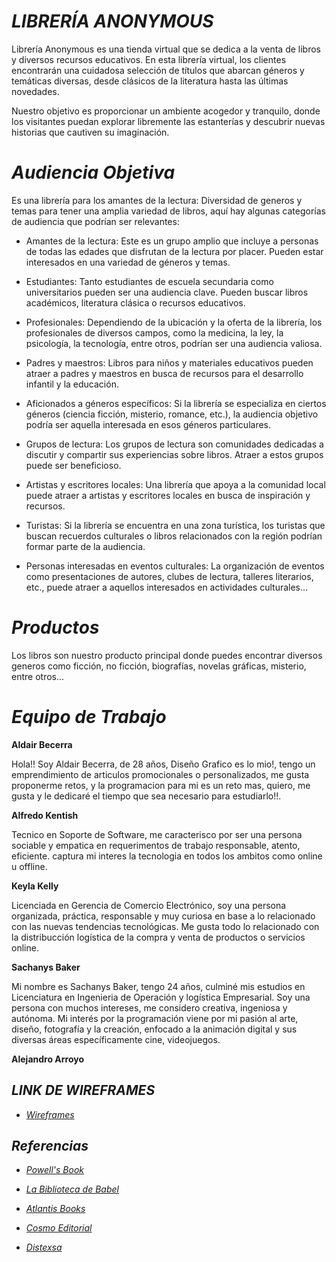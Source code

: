 # _LIBRERÍA ANONYMOUS_

Librería Anonymous es una tienda virtual que se dedica a la venta de libros y diversos recursos educativos. En esta librería virtual, los clientes encontrarán una cuidadosa selección de títulos que abarcan géneros y temáticas diversas, desde clásicos de la literatura hasta las últimas novedades. 

Nuestro objetivo es proporcionar un ambiente acogedor y tranquilo, donde los visitantes puedan explorar libremente las estanterías y descubrir nuevas historias que cautiven su imaginación.


# _Audiencia Objetiva_
Es una librería para los amantes de la lectura:
Diversidad de generos y temas para tener una amplia variedad de libros, aquí hay algunas categorías de audiencia que podrían ser relevantes:

* Amantes de la lectura: Este es un grupo amplio que incluye a personas de todas las edades que disfrutan de la lectura por placer. Pueden estar interesados en una variedad de géneros y temas.

* Estudiantes: Tanto estudiantes de escuela secundaria como universitarios pueden ser una audiencia clave. Pueden buscar libros académicos, literatura clásica o recursos educativos.

* Profesionales: Dependiendo de la ubicación y la oferta de la librería, los profesionales de diversos campos, como la medicina, la ley, la psicología, la tecnología, entre otros, podrían ser una audiencia valiosa.

* Padres y maestros: Libros para niños y materiales educativos pueden atraer a padres y maestros en busca de recursos para el desarrollo infantil y la educación.

* Aficionados a géneros específicos: Si la librería se especializa en ciertos géneros (ciencia ficción, misterio, romance, etc.), la audiencia objetivo podría ser aquella interesada en esos géneros particulares.

* Grupos de lectura: Los grupos de lectura son comunidades dedicadas a discutir y compartir sus experiencias sobre libros. Atraer a estos grupos puede ser beneficioso.

* Artistas y escritores locales: Una librería que apoya a la comunidad local puede atraer a artistas y escritores locales en busca de inspiración y recursos.

* Turistas: Si la librería se encuentra en una zona turística, los turistas que buscan recuerdos culturales o libros relacionados con la región podrían formar parte de la audiencia.

* Personas interesadas en eventos culturales: La organización de eventos como presentaciones de autores, clubes de lectura, talleres literarios, etc., puede atraer a aquellos interesados en actividades culturales...




# _Productos_
Los libros son nuestro producto principal donde puedes encontrar diversos generos como ficción, no ficción, biografías, novelas gráficas, misterio, entre otros...


# _Equipo de Trabajo_

**Aldair Becerra**

Hola!! Soy Aldair Becerra, de 28 años, Diseño Grafico es lo mio!, tengo un emprendimiento de articulos promocionales o personalizados, me gusta proponerme retos, y la programacion para mi es un reto mas, quiero, me gusta y le dedicaré el tiempo que sea necesario para estudiarlo!!.

**Alfredo Kentish**

Tecnico en Soporte de Software, me caracterisco por ser una persona sociable y empatica en requerimentos de trabajo responsable, atento, eficiente. captura mi interes la tecnologia en todos los ambitos como online u offline.

**Keyla Kelly**

Licenciada en Gerencia de Comercio Electrónico, soy una persona organizada, práctica, responsable y muy curiosa en base a lo relacionado con las nuevas tendencias tecnológicas. Me gusta todo lo relacionado con la distribucción logística de la compra y venta de productos o servicios online.

**Sachanys Baker**

Mi nombre es Sachanys Baker, tengo 24 años, culminé mis estudios en Licenciatura en Ingenieria de Operación y logística Empresarial. Soy una persona con muchos intereses, me considero creativa, ingeniosa y autónoma. Mi interés por la programación viene por mi pasión al arte, diseño, fotografía y la creación, enfocado a la animación digital y sus diversas áreas específicamente cine, videojuegos. 

**Alejandro Arroyo**

## _LINK DE WIREFRAMES_
* _[Wireframes](https://www.figma.com/file/NsQOQMN9snKOodIKajCUJy/Librer%C3%ADa-Anonymous?type=design&t=cXySBVBcvUUmxCkX-6)_


## _Referencias_

* _[Powell's Book](https://www.powells.com/)_

* _[La Biblioteca de Babel](https://labibliotecadebabel.es/)_

* _[Atlantis Books](https://atlantisbooks.org/)_

* _[Cosmo Editorial](https://www.cosmoeditorial.com.pe/)_

* _[Distexsa](https://distexsa.com/)_
